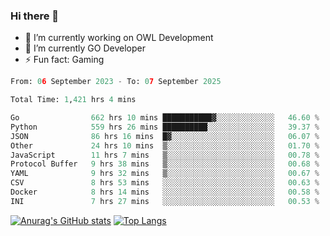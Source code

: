 ### Hi there 👋 

- 🔭 I’m currently working on OWL Development
- 🌱 I’m currently GO Developer
-  ⚡ Fun fact: Gaming
  
  <!--
- 👯 I’m looking to collaborate on ...
- 🤔 I’m looking for help with ...
- 💬 Ask me about ...
- 📫 How to reach me: ...
- 😄 Pronouns: ...
-->

<!--START_SECTION:waka-->

```python
From: 06 September 2023 - To: 07 September 2025

Total Time: 1,421 hrs 4 mins

Go                662 hrs 10 mins ███████████▓░░░░░░░░░░░░░   46.60 %
Python            559 hrs 26 mins ██████████░░░░░░░░░░░░░░░   39.37 %
JSON              86 hrs 16 mins  █▓░░░░░░░░░░░░░░░░░░░░░░░   06.07 %
Other             24 hrs 10 mins  ▒░░░░░░░░░░░░░░░░░░░░░░░░   01.70 %
JavaScript        11 hrs 7 mins   ▒░░░░░░░░░░░░░░░░░░░░░░░░   00.78 %
Protocol Buffer   9 hrs 38 mins   ▒░░░░░░░░░░░░░░░░░░░░░░░░   00.68 %
YAML              9 hrs 32 mins   ▒░░░░░░░░░░░░░░░░░░░░░░░░   00.67 %
CSV               8 hrs 53 mins   ░░░░░░░░░░░░░░░░░░░░░░░░░   00.63 %
Docker            8 hrs 14 mins   ░░░░░░░░░░░░░░░░░░░░░░░░░   00.58 %
INI               7 hrs 27 mins   ░░░░░░░░░░░░░░░░░░░░░░░░░   00.53 %
```

<!--END_SECTION:waka-->

[![Anurag's GitHub stats](https://github-readme-stats.vercel.app/api?username=aebalz&show_icons=true&theme=codeSTACKr)](https://github.com/anuraghazra/github-readme-stats)
[![Top Langs](https://github-readme-stats.vercel.app/api/top-langs/?username=aebalz&layout=compact&card_width=350&theme=codeSTACKr)](https://github.com/anuraghazra/github-readme-stats)
<!-- [![Readme Card](https://github-readme-stats.vercel.app/api/pin/?username=aebalz&repo=go-gin-gone&show_owner=true)](https://github.com/anuraghazra/github-readme-stats)-->
